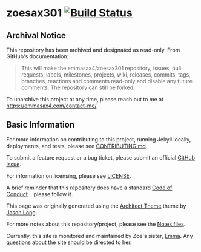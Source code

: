 # zoesax301 [![Build Status](https://travis-ci.com/emmasax4/zoesax301.svg?branch=main)](https://travis-ci.com/emmasax4/zoesax301)

## Archival Notice

This repository has been archived and designated as read-only. From GitHub's documentation:

> This will make the emmasax4/zoesax301 repository, issues, pull requests, labels, milestones, projects, wiki, releases, commits, tags, branches, reactions and comments read-only and disable any future comments. The repository can still be forked.

To unarchive this project at any time, please reach out to me at https://emmasax4.com/contact-me/.

## Basic Information

For more information on contributing to this project, running Jekyll locally, deployments, and tests, please see [CONTRIBUTING.md](https://github.com/emmasax4/zoesax301/blob/main/.github/CONTRIBUTING.md).

To submit a feature request or a bug ticket, please submit an official [GitHub Issue](https://github.com/emmasax4/zoesax301/issues/new/choose).

For information on licensing, please see [LICENSE](https://github.com/emmasax4/zoesax301/blob/main/LICENSE).

A brief reminder that this repository does have a standard [Code of Conduct](https://github.com/emmasax4/zoesax301/blob/main/.github/CODE_OF_CONDUCT.md)... please follow it.

This page was originally generated using the [Architect Theme](https://github.com/jasonlong/architect-theme) theme by [Jason Long](https://twitter.com/jasonlong).

For more notes about this repository/project, please see the [Notes files](https://github.com/emmasax4/zoesax301/blob/main/.notes).

Currently, this site is monitored and maintained by Zoe's sister, [Emma](https://github.com/emmasax4). Any questions about the site should be directed to her.
